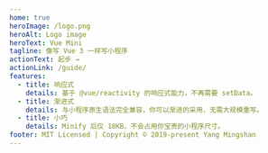 ```yaml
---
home: true
heroImage: /logo.png
heroAlt: Logo image
heroText: Vue Mini
tagline: 像写 Vue 3 一样写小程序
actionText: 起步 →
actionLink: /guide/
features:
  - title: 响应式
    details: 基于 @vue/reactivity 的响应式能力，不再需要 setData。
  - title: 渐进式
    details: 与小程序原生语法完全兼容，你可以渐进的采用，无需大规模重写。
  - title: 小巧
    details: Minify 后仅 18KB，不会占用你宝贵的小程序尺寸。
footer: MIT Licensed | Copyright © 2019-present Yang Mingshan
---
```


